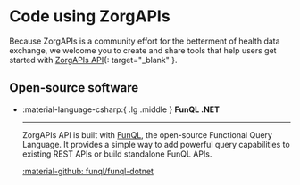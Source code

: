 ﻿# Code using ZorgAPIs

Because ZorgAPIs is a community effort for the betterment of health data exchange, we welcome you to create and share
tools that help users get started with [ZorgAPIs API](
https://nictiz.github.io/zorgapis-openapi-specification/){: target="_blank" }.

## Open-source software

<div class="grid cards" markdown>

-   :material-language-csharp:{ .lg .middle } **FunQL .NET**

    ---

    ZorgAPIs API is built with [FunQL](https://funql.io/), the open-source Functional Query Language. It provides a
    simple way to add powerful query capabilities to existing REST APIs or build standalone FunQL APIs.

    [:material-github: funql/funql-dotnet](https://github.com/funql/funql-dotnet)

</div>